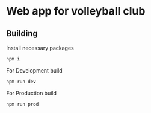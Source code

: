 # Web app for volleyball club

## Building

Install necessary packages

```bash
npm i
```

For Development build

```bash
npm run dev
```

For Production build

```bash
npm run prod
```
